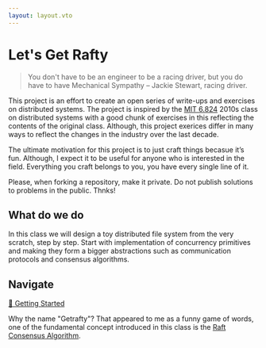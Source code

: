 ```yaml
---
layout: layout.vto
---
```



# Let's Get Rafty

> You don't have to be an engineer to be a racing driver, but you do have to have Mechanical Sympathy
> – Jackie Stewart, racing driver.


This project is an effort to create an open series of write-ups and exercises on distributed systems. The project is inspired by the [MIT 6.824](https://pdos.csail.mit.edu/archive/6.824-2012/) 2010s class on distributed systems with a good chunk of exercises in this reflecting the contents of the original class. Although, this project exerices differ in many ways to reflect the changes in the industry over the last decade.

The ultimate motivation for this project is to just craft things becasue it’s fun. Although, I expect it to be useful for anyone who is interested in the field. Everything you craft belongs to you, you have every single line of it.


Please, when forking a repository, make it private. Do not publish solutions to problems in the public. Thnks!

## What do we do

In this class we will design a toy distributed file system from the very scratch, step by step. Start with implementation of concurrency primitives and making they form a bigger abstractions such as communication protocols and consensus algorithms.

## Navigate


[🚀 Getting Started](getting-started)






<div class="markdown-alert markdown-alert-note">

Why the name "Getrafty"? That appeared to me as a funny game of words, one of the fundamental concept introduced in this class is the [Raft Consensus Algorithm](https://raft.github.io/).

</div>


